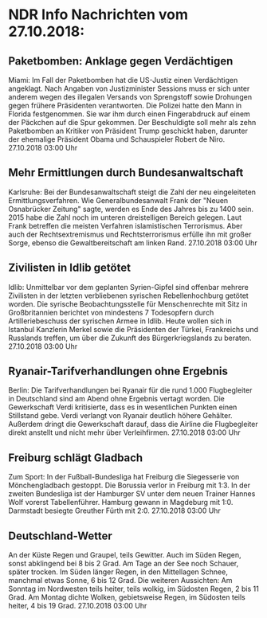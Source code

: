 # NDR Info Nachrichten vom 27.10.2018:


## Paketbomben: Anklage gegen Verdächtigen
Miami:	Im Fall der Paketbomben hat die US-Justiz einen Verdächtigen angeklagt. Nach Angaben von Justizminister Sessions muss er sich unter anderem wegen des illegalen Versands von Sprengstoff sowie Drohungen gegen frühere Präsidenten verantworten. Die Polizei hatte den Mann in Florida festgenommen. Sie war ihm durch einen Fingerabdruck auf einem der Päckchen auf die Spur gekommen. Der Beschuldigte soll mehr als zehn Paketbomben an Kritiker von Präsident Trump geschickt haben, darunter der ehemalige Präsident Obama und Schauspieler Robert de Niro. 27.10.2018 03:00 Uhr 

## Mehr Ermittlungen durch Bundesanwaltschaft
Karlsruhe: Bei der Bundesanwaltschaft steigt die Zahl der neu eingeleiteten Ermittlungsverfahren. Wie Generalbundesanwalt Frank der "Neuen Osnabrücker Zeitung" sagte, werden es Ende des Jahres bis zu 1400 sein. 2015 habe die Zahl noch im unteren dreistelligen Bereich gelegen. Laut Frank betreffen die meisten Verfahren islamistischen Terrorismus. Aber auch der Rechtsextremismus und Rechtsterrorismus erfülle ihn mit großer Sorge, ebenso die Gewaltbereitschaft am linken Rand. 27.10.2018 03:00 Uhr 

## Zivilisten in Idlib getötet
Idlib: Unmittelbar vor dem geplanten Syrien-Gipfel sind offenbar mehrere Zivilisten in der letzten verbliebenen syrischen Rebellenhochburg getötet worden. Die syrische Beobachtungsstelle für Menschenrechte mit Sitz in Großbritannien berichtet von mindestens 7 Todesopfern durch Artilleriebeschuss der syrischen Armee in Idlib. Heute wollen sich in Istanbul Kanzlerin Merkel sowie die Präsidenten der Türkei, Frankreichs und Russlands treffen, um über die Zukunft des Bürgerkriegslands zu beraten. 27.10.2018 03:00 Uhr 

## Ryanair-Tarifverhandlungen ohne Ergebnis
Berlin: Die Tarifverhandlungen bei Ryanair für die rund 1.000 Flugbegleiter in Deutschland sind am Abend ohne Ergebnis vertagt worden. Die Gewerkschaft Verdi kritisierte, dass es in wesentlichen Punkten einen Stillstand gebe. Verdi verlangt von Ryanair deutlich höhere Gehälter. Außerdem dringt die Gewerkschaft darauf, dass die Airline die Flugbegleiter direkt anstellt und nicht mehr über Verleihfirmen. 27.10.2018 03:00 Uhr 

## Freiburg schlägt Gladbach
Zum Sport: In der Fußball-Bundesliga hat Freiburg die Siegesserie von Mönchengladbach gestoppt. Die Borussia verlor in Freiburg mit 1:3. In der zweiten Bundesliga ist der Hamburger SV unter dem neuen Trainer Hannes Wolf vorerst Tabellenführer. Hamburg gewann in Magdeburg mit 1:0. Darmstadt besiegte Greuther Fürth mit 2:0. 27.10.2018 03:00 Uhr 

## Deutschland-Wetter
An der Küste Regen und Graupel, teils Gewitter. Auch im Süden Regen, sonst abklingend bei 8 bis 2 Grad. Am Tage an der See noch Schauer, später trocken. Im Süden länger Regen, in den Mittellagen Schnee, manchmal etwas Sonne, 6 bis 12 Grad. Die weiteren Aussichten: Am Sonntag im Nordwesten teils heiter, teils wolkig, im Südosten Regen, 2 bis 11 Grad. Am Montag dichte Wolken, gebietsweise Regen, im Südosten teils heiter, 4 bis 19 Grad. 27.10.2018 03:00 Uhr 
